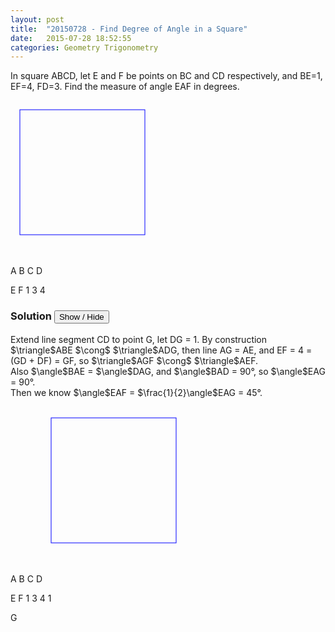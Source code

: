 ```yaml
---
layout: post
title:  "20150728 - Find Degree of Angle in a Square"
date:   2015-07-28 18:52:55
categories: Geometry Trigonometry
---
```


In square ABCD, let E and F be points on BC and CD respectively, and BE=1, EF=4, FD=3. Find the measure of angle EAF in degrees.

<svg width="250" height="250">
  <rect x="15" y="15" width="200" height="200" style="fill:none;stroke:blue;stroke-width:1"/>

  <text x="4" y="15" fill="blue">A</text>
  <text x="214" y="15" fill="blue">B</text>
  <text x="214" y="222" fill="blue">C</text>
  <text x="4" y="222" fill="blue">D</text>

  <text x="214" y="70" fill="red">E</text>
  <text x="120" y="230" fill="red">F</text>
  <text x="215" y="45" fill="blue">1</text>
  <text x="80" y="230" fill="blue">3</text>
  <text x="170" y="165" fill="blue">4</text>


  <line x1="15" y1="15" x2="214" y2="60" style="stroke:rgb(255,0,0);stroke-width:1"/>
  <line x1="214" y1="60" x2="116" y2="214" style="stroke:rgb(255,0,0);stroke-width:1"/>
  <line x1="15" y1="15" x2="116" y2="214" style="stroke:rgb(255,0,0);stroke-width:1"/>
  
</svg>


### Solution <button>Show / Hide</button>

<solution>
Extend line segment CD to point G, let DG = 1. By construction $\triangle$ABE $\cong$ $\triangle$ADG, then line AG = AE, and EF = 4 = (GD + DF) = GF, so $\triangle$AGF $\cong$ $\triangle$AEF. <br>
Also $\angle$BAE = $\angle$DAG, and $\angle$BAD = 90&deg;, so $\angle$EAG = 90&deg;. <br>
Then we know $\angle$EAF = $\frac{1}{2}\angle$EAG = 45&deg;.
<br><br>
<svg width="350" height="250">
  <rect x="65" y="15" width="200" height="200" style="fill:none;stroke:blue;stroke-width:1"/>

  <text x="64" y="15" fill="blue">A</text>
  <text x="274" y="15" fill="blue">B</text>
  <text x="274" y="222" fill="blue">C</text>
  <text x="64" y="230" fill="blue">D</text>

  <text x="274" y="70" fill="red">E</text>
  <text x="170" y="230" fill="red">F</text>
  <text x="271" y="45" fill="blue">1</text>
  <text x="130" y="230" fill="blue">3</text>
  <text x="205" y="150" fill="blue">4</text>
  <text x="30" y="230" fill="green">1</text>

  <line x1="65" y1="15" x2="264" y2="60" style="stroke:rgb(255,0,0);stroke-width:1"/>
  <line x1="264" y1="60" x2="176" y2="214" style="stroke:rgb(255,0,0);stroke-width:1"/>
  <line x1="65" y1="15" x2="176" y2="214" style="stroke:rgb(255,0,0);stroke-width:1"/>

  <text x="1" y="230" fill="green">G</text>
  <line x1="10" y1="214" x2="70" y2="214" style="stroke:rgb(0,255,0);stroke-width:1"/>
  <line x1="10" y1="214" x2="65" y2="15" style="stroke:rgb(0,255,0);stroke-width:1"/>
  
</svg>
</solution>

